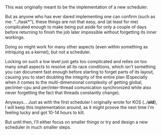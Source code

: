 This was originally meant to be the implementation of a new scheduler.

But as anyone who has ever dared implementing one can confirm (such as me: "../task*"), these things are not that easy, and (at least for me) complicated enough to make being put aside for only a couple of days before returning to finish the job later impossible without forgetting its inner workings.

Doing so might work for many other aspects (even within something as intriquing as a kernel), but not a scheduler.

Locking on such a low level just gets too complicated and relies on too many small aspects to resolve all its race conditions, which isn't something you can document fast enough before starting to forget parts of its layout, causing you to start doubting the integrity of the entire plan (Especially when it comes to the multi-dimensional complexity of getting global, per/inter-cpu and per/inter-thread comunication synchronized while also never forgetting the fact that threads constantly change).

Anyways... Just as with the first scheduler I originally wrote for KOS (../__old__), I will keep this implementation around, as it might proove the next time I'm feeling lucky and got 10-14 hours to kill.

But until then, I'll either focus on smaller things or try and design a new scheduler in much smaller steps.
